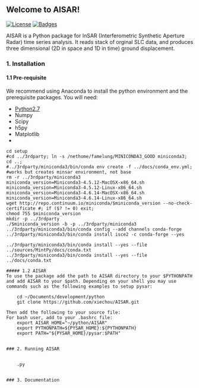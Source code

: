 ## Welcome to AISAR!

[![License](http://img.shields.io/:license-mit-blue.svg)](https://github.com/xiechou/AISAR.git)
[![Badges](http://img.shields.io/:badges-7/7-ff6799.svg)](https://github.com/xiechou/AISAR.git)

AISAR is a Python package for InSAR (Interferometric Synthetic Aperture Radar) time series analysis.
It reads stack of orginal SLC data, and produces three dimensional (2D in space and 1D in time) ground displacement.   

### 1. Installation   

#### 1.1 Pre-requisite
We recommend using Anaconda to install the python environment and the prerequisite packages. You will need:   
- [Python2.7](https://www.continuum.io/downloads)
- Numpy
- Scipy
- h5py
- Matplotlib
- 

```
cd setup
#cd ../3rdparty; ln -s /nethome/famelung/MINICONDA3_GOOD miniconda3; cd ..; 
#../3rdparty/miniconda3/bin/conda env create -f ../docs/conda_env.yml; #works but creates minsar environment, not base
rm -r ../3rdparty/miniconda3
miniconda_version=Miniconda3-4.5.12-MacOSX-x86_64.sh
miniconda_version=Miniconda3-4.5.12-Linux-x86_64.sh
miniconda_version=Miniconda3-4.6.14-MacOSX-x86_64.sh
miniconda_version=Miniconda3-4.6.14-Linux-x86_64.sh
wget http://repo.continuum.io/miniconda/$miniconda_version --no-check-certificate #; if ($? != 0) exit; 
chmod 755 $miniconda_version
mkdir -p ../3rdparty
./$miniconda_version -b -p ../3rdparty/miniconda3
../3rdparty/miniconda3/bin/conda config --add channels conda-forge
../3rdparty/miniconda3/bin/conda install isce2 -c conda-forge --yes

../3rdparty/miniconda3/bin/conda install --yes --file ../sources/MintPy/docs/conda.txt
../3rdparty/miniconda3/bin/conda install --yes --file ../docs/conda.txt

##### 1.2 AISAR   
To use the package add the path to AISAR directory to your $PYTHONPATH and add AISAR to your $path. Depending on your shell you may use commands such as the following examples to setup pysar:   

    cd ~/Documents/development/python
    git clone https://github.com/xiechou/AISAR.git
   
Then add the following to your source file:
For bash user, add to your .bashrc file:   
    export AISAR_HOME="~/python/AISAR"
    export PYTHONPATH=${PYSAR_HOME}:${PYTHONPATH}   
    export PATH="${PYSAR_HOME}/pysar:$PATH"   
   
  
### 2. Running AISAR


    .py 

   
### 3. Documentation
   
